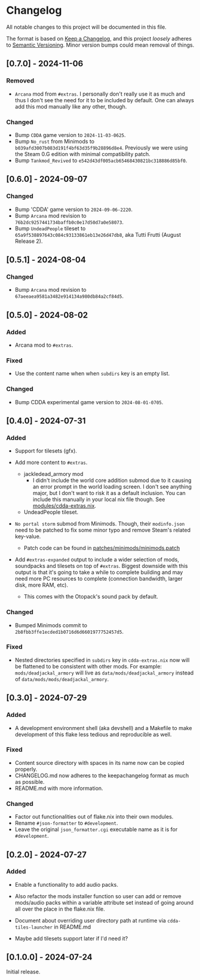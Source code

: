 # Changelog

All notable changes to this project will be documented in this file.

The format is based on [Keep a Changelog](https://keepachangelog.com/en/1.1.0/),
and this project *loosely* adheres to [Semantic Versioning](https://semver.org/spec/v2.0.0.html). Minor version bumps could mean removal of things.

## [0.7.0] - 2024-11-06

### Removed

- `Arcana` mod from `#extras`. I personally don't really use it as much and thus I don't see the need for it to be included by default. One can always add this mod manually like any other, though.

### Changed

- Bump `CDDA` game version to `2024-11-03-0625`.
- Bump `No_rust` from Minimods to `b039afd3007b083d191f4bf63d35f9b28896d8e4`. Previously we were using the Steam 0.G edition with minimal compatibility patch.
- Bump `Tankmod_Revived` to `e542d43df005acb65468430821bc318886d85bf0`.

## [0.6.0] - 2024-09-07

### Changed

- Bump 'CDDA' game version to `2024-09-06-2220`.
- Bump `Arcana` mod revision to `76b2dc9257441734baffb0c0e17d50d7a0e58073`.
- Bump `UndeadPeople` tileset to `65a9f538897643c084c93133861eb13e26d47db8`, aka Tutti Frutti (August Release 2).

## [0.5.1] - 2024-08-04

### Changed

- Bump `Arcana` mod revision to `67aeeaea9581a3482e914134a980db84a2cf84d5`.


## [0.5.0] - 2024-08-02

### Added

- Arcana mod to `#extras`.

### Fixed

- Use the content name when when `subdirs` key is an empty list.

### Changed

- Bump CDDA experimental game version to `2024-08-01-0705`.


## [0.4.0] - 2024-07-31

### Added

- Support for tilesets (gfx).

- Add more content to `#extras`.
    - jackledead_armory mod 
        - I didn't include the world core addition submod due to
          it causing an error prompt in the world loading screen.
          I don't see anything major, but I don't want to risk it as a default
          inclusion.
          You can include this manually in your local nix file though.
          See [modules/cdda-extras.nix](/modules/cdda-extras.nix).
    - UndeadPeople tileset.

- `No portal storm` submod from Minimods. Though, their `modinfo.json` need to be
patched to fix some minor typo and remove Steam's related key-value.
    - Patch code can be found in 
    [patches/minimods/minimods.patch](/patches/minimods/minimods.patch)

- Add `#extras-expanded` output to include a wider selection of mods, soundpacks and tilesets
on top of `#extras`. Biggest downside with this output is that it's going to take a
while to complete building and may need more PC resources to complete (connection bandwidth, larger disk,
more RAM, etc).
    - This comes with the Otopack's sound pack by default.

### Changed

- Bumped Minimods commit to `2b8fbb3ffe1ecded1b0716d6d6601977752457d5`.


### Fixed

- Nested directories specified in `subdirs` key in `cdda-extras.nix` now will
be flattened to be consistent with other mods. 
For example: `mods/deadjackal_armory`
will live as `data/mods/deadjackal_armory` instead of `data/mods/mods/deadjackal_armory`.


## [0.3.0] - 2024-07-29

### Added
- A development environment shell (aka devshell) and a Makefile to make development of this flake less tedious and reproducible as well.

### Fixed
- Content source directory with spaces in its name now can be copied properly.
- CHANGELOG.md now adheres to the keepachangelog format as much as possible.
- README.md with more information.

### Changed
- Factor out functionalities out of flake.nix into their own modules.
- Rename `#json-formatter` to `#development`.
- Leave the original `json_formatter.cgi` executable name as it is for 
`#development`.


## [0.2.0] - 2024-07-27

### Added
- Enable a functionality to add audio packs.
- Also refactor the mods installer function so user can add or remove 
mods/audio packs within a variable attribute set instead of going around all over
the place in the flake.nix file.
- Document about overriding user directory path at runtime via 
`cdda-tiles-launcher` in README.md

- Maybe add tilesets support later if I'd need it?

## [0.1.0.0] - 2024-07-24

Initial release.
